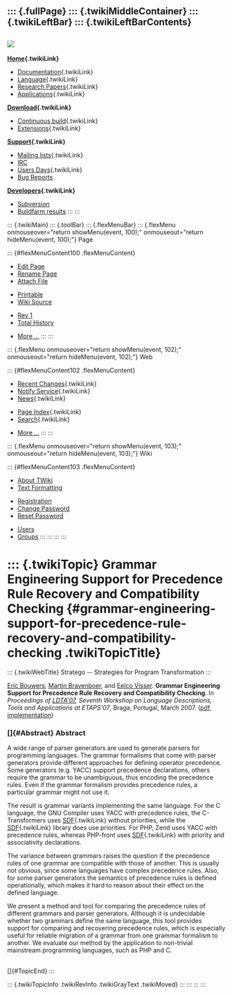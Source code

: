 ::: {.fullPage}
::: {.twikiMiddleContainer}
::: {.twikiLeftBar}
::: {.twikiLeftBarContents}
  ----------------------------------------------------------------------------------
  [![](../pub/Stratego/StrategoLogo/StrategoLogoTextlessWhite-100px.png)](WebHome)
  ----------------------------------------------------------------------------------

**[Home](WebHome){.twikiLink}**

-   [Documentation](StrategoDocumentation){.twikiLink}
-   [Language](StrategoLanguage){.twikiLink}
-   [Research Papers](StrategoPublications){.twikiLink}
-   [Applications](StrategoApplication){.twikiLink}

**[Download](StrategoDownload){.twikiLink}**

-   [Continuous build](ContinuousBuild){.twikiLink}
-   [Extensions](AdditionalPackageDownload){.twikiLink}

**[Support](StrategoSupport){.twikiLink}**

-   [Mailing lists](MailingList){.twikiLink}
-   [IRC](irc://irc.freenode.net/#stratego)
-   [Users Days](StrategoUsersDay){.twikiLink}
-   [Bug Reports](http://yellowgrass.org/project/StrategoXT)

**[Developers](StrategoDev){.twikiLink}**

-   [Subversion](https://svn.strategoxt.org/repos/StrategoXT/strategoxt/trunk)
-   [Buildfarm
    results](http://hydra.nixos.org/jobset/strategoxt/strategoxt-release/all)
:::
:::

::: {.twikiMain}
::: {.toolBar}
::: {.flexMenuBar}
::: {.flexMenu onmouseover="return showMenu(event, 100);" onmouseout="return hideMenu(event, 100);"}
Page

::: {#flexMenuContent100 .flexMenuContent}
-   [Edit
    Page](http://www.program-transformation.org/edit/Stratego/GrammarEngineeringSupportForPrecedenceRuleRecoveryAndCompatibilityChecking?t=1536825427)
-   [Rename
    Page](http://www.program-transformation.org/rename/Stratego/GrammarEngineeringSupportForPrecedenceRuleRecoveryAndCompatibilityChecking)
-   [Attach
    File](http://www.program-transformation.org/attach/Stratego/GrammarEngineeringSupportForPrecedenceRuleRecoveryAndCompatibilityChecking)

<!-- -->

-   [Printable](http://www.program-transformation.org/view/Stratego/GrammarEngineeringSupportForPrecedenceRuleRecoveryAndCompatibilityChecking?skin=print.pattern)
-   [Wiki
    Source](http://www.program-transformation.org/view/Stratego/GrammarEngineeringSupportForPrecedenceRuleRecoveryAndCompatibilityChecking?skin=text&raw=on&contenttype=text/plain)

<!-- -->

-   [Rev
    1](http://www.program-transformation.org/view/Stratego/GrammarEngineeringSupportForPrecedenceRuleRecoveryAndCompatibilityChecking?rev=1.1)
-   [Total
    History](http://www.program-transformation.org/rdiff/Stratego/GrammarEngineeringSupportForPrecedenceRuleRecoveryAndCompatibilityChecking)

<!-- -->

-   [More
    \...](http://www.program-transformation.org/oops/Stratego/GrammarEngineeringSupportForPrecedenceRuleRecoveryAndCompatibilityChecking?template=oopsmore&param1=1.1&param2=1.1)
:::
:::

::: {.flexMenu onmouseover="return showMenu(event, 102);" onmouseout="return hideMenu(event, 102);"}
Web

::: {#flexMenuContent102 .flexMenuContent}
-   [Recent Changes](WebChanges){.twikiLink}
-   [Notify Service](WebNotify){.twikiLink}
-   [News](WebNews){.twikiLink}

<!-- -->

-   [Page Index](WebIndex){.twikiLink}
-   [Search](WebSearch){.twikiLink}

<!-- -->

-   [More
    \...](http://www.program-transformation.org/oops/Stratego/GrammarEngineeringSupportForPrecedenceRuleRecoveryAndCompatibilityChecking?template=oopsmore&param1=1.1&param2=1.1)
:::
:::

::: {.flexMenu onmouseover="return showMenu(event, 103);" onmouseout="return hideMenu(event, 103);"}
Wiki

::: {#flexMenuContent103 .flexMenuContent}
-   [About
    TWiki](http://www.program-transformation.org/view/TWiki/WebHome)
-   [Text
    Formatting](http://www.program-transformation.org/view/TWiki/TextFormattingRules)

<!-- -->

-   [Registration](http://www.program-transformation.org/view/TWiki/TWikiRegistration)
-   [Change
    Password](http://www.program-transformation.org/view/TWiki/ChangePassword)
-   [Reset
    Password](http://www.program-transformation.org/view/TWiki/ResetPassword)

<!-- -->

-   [Users](http://www.program-transformation.org/view/Main/TWikiUsers)
-   [Groups](http://www.program-transformation.org/view/Main/TWikiGroups)
:::
:::
:::
:::

::: {.twikiTopic}
Grammar Engineering Support for Precedence Rule Recovery and Compatibility Checking {#grammar-engineering-support-for-precedence-rule-recovery-and-compatibility-checking .twikiTopicTitle}
===================================================================================

::: {.twikiWebTitle}
Stratego \-- Strategies for Program Transformation
:::

[Eric Bouwers](http://ericbouwers.blogspot.com), [Martin
Bravenboer](http://martin.bravenboer.name), and [Eelco
Visser](http://www.cs.uu.nl/wiki/Visser/WebHome). **Grammar Engineering
Support for Precedence Rule Recovery and Compatibility Checking**. In
*Proceedings of [LDTA\'07](http://www.di.uminho.pt/ldta07/), Seventh
Workshop on Language Descriptions, Tools and Applications at ETAPS\'07*,
Braga, Portugal, March 2007.
([pdf](http://martin.bravenboer.name/docs/ldta07.pdf),
[implementation](http://www.stratego-language.org/Stratego/GrammarEngineeringTools))

### []{#Abstract} Abstract

A wide range of parser generators are used to generate parsers for
programming languages. The grammar formalisms that come with parser
generators provide different approaches for defining operator
precedence. Some generators (e.g. YACC) support precedence declarations,
others require the grammar to be unambiguous, thus encoding the
precedence rules. Even if the grammar formalism provides precedence
rules, a particular grammar might not use it.

The result is grammar variants implementing the same language. For the C
language, the GNU Compiler uses YACC with precedence rules, the
C-Transformers uses [SDF](SDF){.twikiLink} without priorities, while the
[SDF](SDF){.twikiLink} library does use priorities. For PHP, Zend uses
YACC with precedence rules, whereas PHP-front uses
[SDF](SDF){.twikiLink} with priority and associativity declarations.

The variance between grammars raises the question if the precedence
rules of one grammar are compatible with those of another. This is
usually not obvious, since some languages have complex precedence rules.
Also, for some parser generators the semantics of precedence rules is
defined operationally, which makes it hard to reason about their effect
on the defined language.

We present a method and tool for comparing the precedence rules of
different grammars and parser generators. Although it is undecidable
whether two grammars define the same language, this tool provides
support for comparing and recovering precedence rules, which is
especially useful for reliable migration of a grammar from one grammar
formalism to another. We evaluate our method by the application to
non-trivial mainstream programming languages, such as PHP and C.

\
[]{#TopicEnd}
:::

::: {.twikiTopicInfo .twikiRevInfo .twikiGrayText .twikiMoved}
:::
:::
:::
:::
